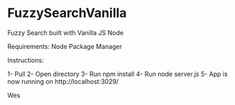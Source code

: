 # FuzzySearchVanilla
Fuzzy Search built with Vanilla JS Node

Requirements:
Node Package Manager

Instructions:

1- Pull
2- Open directory
3- Run npm install
4- Run node server.js
5- App is now running on http://localhost:3029/

Wes
